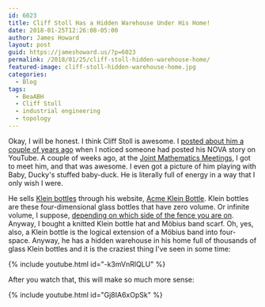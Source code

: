 ```yaml
---
id: 6023
title: Cliff Stoll Has a Hidden Warehouse Under His Home!
date: 2018-01-25T12:26:08-05:00
author: James Howard
layout: post
guid: https://jameshoward.us/?p=6023
permalink: /2018/01/25/cliff-stoll-hidden-warehouse-home/
featured-image: cliff-stoll-hidden-warehouse-home.jpg
categories:
  - Blog
tags:
  - BeaABH
  - Cliff Stoll
  - industrial engineering
  - topology
---
```

Okay, I will be honest.  I think Cliff Stoll is awesome.  I [posted
about him a couple of years
ago](/2015/08/17/one-flew-over-the-cuckoos-egg/) when I noticed
someone had posted his NOVA story on YouTube.  A couple of weeks
ago, at the [Joint Mathematics
Meetings](http://jointmathematicsmeetings.org/meetings/national/jmm2018/2197_program_ss83.html),
I got to meet him, and that was awesome.  I even got a picture of
him playing with Baby, Ducky's stuffed baby-duck.  He is literally
full of energy in a way that I only wish I were.

He sells [Klein
bottles](https://plus.maths.org/content/introducing-klein-bottle)
through his website, [Acme Klein Bottle](http://www.kleinbottle.com/).
Klein bottles are these four-dimensional glass bottles that have
zero volume.  Or infinite volume, I suppose, [depending on which
side of the fence you are on](https://www.youtube.com/watch?v=8mGBaXPlri8).
Anyway, I bought a knitted Klein bottle hat and Möbius band scarf.
Oh, yes, also, a Klein bottle is the logical extension of a Möbius
band into four-space.  Anyway, he has a hidden warehouse in his
home full of thousands of glass Klein bottles and it is the craziest
thing I've seen in some time:

{% include youtube.html id="-k3mVnRlQLU" %}

After you watch that, this will make so much more sense:

{% include youtube.html id="Gj8IA6xOpSk" %}
